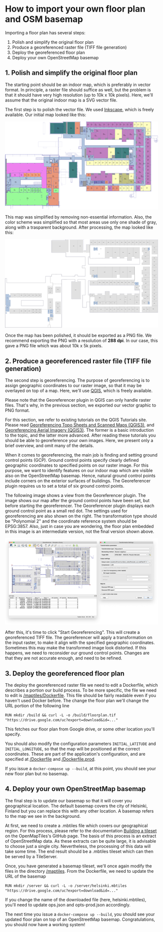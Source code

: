 # How to import your own floor plan and OSM basemap

Importing a floor plan has several steps:

1. Polish and simplify the original floor plan
2. Produce a georeferenced raster file (TIFF file generation)
3. Deploy the georeferenced floor plan
4. Deploy your own OpenStreetMap basemap

## 1. Polish and simplify the original floor plan

The starting point should be an indoor map, which is preferably in vector format. In principle, a raster file should suffice as well, but the problem is that it should have very high resolution (up to 10k x 10k pixels). Here, we'll assume that the original indoor map is a SVG vector file.

The first step is to polish the vector file. We used [Inkscape](http://inkscape.org), which is freely available. Our initial map looked like this:

![The original floor plan](img/initial-floorplan.png)

This map was simplified by removing non-essential information. Also, the color scheme was simplified so that most areas use only one shade of gray, along with a trasparent  background. After processing, the map looked like this:

![The polished floor plan](img/polished-floorplan.png)

Once the map has been polished, it should be exported as a PNG file. We recommend exporting the PNG with a resolution of **288 dpi**. In our case, this gave a PNG file which was about 10k x 5k pixels.

## 2. Produce a georeferenced raster file (TIFF file generation)

The second step is georeferencing. The purpose of georeferencing is to assign geographic coordinates to our raster image, so that it may be overlayed on top of a map. Here, we'll use [QGIS](http://qgis.org), which is freely available.

Please note that the Georeferencer plugin in QGIS can only handle raster files. That's why, in the previous section, we exported our vector graphic to PNG format.

For this section, we refer to existing tutorials on the QGIS Tutorials site. Please read [Georeferencing Topo Sheets and Scanned Maps (QGIS3)](http://www.qgistutorials.com/en/docs/3/georeferencing_basics.html), and [Georeferencing Aerial Imagery (QGIS3)](http://www.qgistutorials.com/en/docs/3/advanced_georeferencing.html). The former is a basic introduction to the topic, and the latter more advanced. After reading these tutorials you should be able to georeference your own images. Here, we present only a brief overview, and omit many of the details.

When it comes to georeferencing, the main job is finding and setting ground control points (GCP). Ground control points specify clearly defined geographic coordinates to specified points on our raster image. For this purpose, we want to identify features on our indoor map which are visible also on the OpenStreetMap basemap. Hence, natural ground control points include corners on the exterior surfaces of buildings. The Georeferencer plugin requires us to set a total of six ground control points.

The following image shows a view from the Georeferencer plugin. The image shows our map after the ground control points have been set, but before starting the georeferencer. The Georeferencer plugin displays each ground control point as a small red dot. The settings used for georeferencing are also shown on the right. The transformation type should be "Polynomial 2" and the coordinate reference system should be EPSG:3857. Also, just in case you are wondering, the floor plan embedded in this image is an intermediate version, not the final version shown above.

![The Georeferencer plugin](img/georeferencing.png)

After this, it's time to click "Start Georeferencing". This will create a georeferenced TIFF file. The georeferencer will apply a transformation on the input raster, to make it align with the specified geographic coordinates. Sometimes this may make the transformed image look distorted. If this happens, we need to reconsider our ground control points. Changes are that they are not accurate enough, and need to be refined.

## 3. Deploy the georeferenced floor plan

The deploy the georeferenced raster file we need to edit a Dockerfile, which describes a portion our build process. To be more specific, the file we need to edit is [/maptiles/Dockerfile](../maptiles/Dockerfile). This file should be fairly readable even if you haven't used Docker before. The change the floor plan we'll change the URL portion of the following line

```
RUN mkdir /build && curl -L -o /build/floorplan.tif "https://drive.google.com/uc?export=download&id=..."
```

This fetches our floor plan from Google drive, or some other location you'll specify.

You should also modify the configuration parameters `INITIAL_LATITUDE` and `INITIAL_LONGITUDE`, so that the map will be positioned at the correct coordinates. These are part of the application's configuration, and are specified at [/Dockerfile](../Dockerfile) and [/Dockerfile.prod](../Dockerfile.prod).

If you issue a `docker-compose up --build`, at this point, you should see your new floor plan but no basemap.

## 4. Deploy your own OpenStreetMap basemap

The final step is to update our basemap so that it will cover you geographical location. The default basemap covers the city of Helsinki, Finland but you can replace this with any other location. A basemap refers to the map we see in the background.

At first, we need to create a .mbtiles file which covers our geographical region. For this process, please refer to the documentation [Building a tileset](https://github.com/openmaptiles/openmaptiles#build) on the OpenMapTiles's GitHub page. The basis of this process is an extract of OpenStreetMap data. As these extracts can be quite large, it is advisable to choose just a single city. Nevertheless, the processing of this data will take some time. The end result should be a .mbtiles tileset which can then be served by a TileServer.

Once, you have generated a basemap tileset, we'll once again modify the files in the directory [/maptiles](../maptiles). From the Dockerfile, we need to update the URL of the basemap

```
RUN mkdir /server && curl -L -o /server/helsinki.mbtiles "https://drive.google.com/uc?export=download&id=..."
```

If you change the name of the downloaded file (here, helsinki.mbtiles), you'll need to update ops.json and opts-prod.json accordingly.

The next time you issue a `docker-compose up --build`, you should see your updated floor plan on top of an OpenStreetMap basemap. Congratulations, you should now have a working system!
